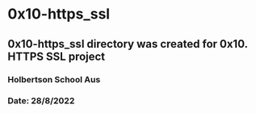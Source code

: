 # 0x10-https_ssl
## 0x10-https_ssl directory was created for 0x10. HTTPS SSL project
### Holbertson School Aus
### Date: 28/8/2022
